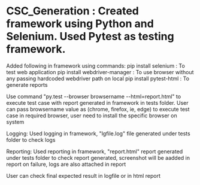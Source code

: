 # CSC_Generation : Created framework using Python and Selenium. Used Pytest as testing framework.

Added following in framework using commands:
pip install selenium : To test web application
pip install webdriver-manager : To use browser without any passing hardcoded webdriver path on local
pip install pytest-html : To generate reports

Use command "py.test --browser browsername --html=report.html" to execute test case with report generated in framework in tests folder.
User can pass browsername value as (chrome, firefox, ie, edge) to execute test case in required browser, user need to install the specific browser on system

Logging: Used logging in framework, "lgfile.log" file generated under tests folder to check logs

Reporting: Used reporting in framework, "report.html" report generated under tests folder to check report generated, 
          screenshot will be aadded in report on failure, logs are also attached in report
          
User can check final expected result in logfile or in html report
